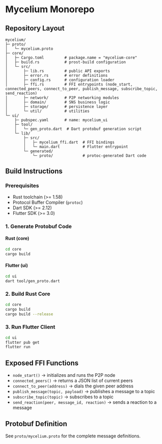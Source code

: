 # Mycelium Monorepo

<!-- This monorepo contains the Mycelium project, a decentralized P2P social network in which every interaction is recorded as a locally replicated, signed acknowledgement. Those pairwise histories weave together into a shared, tamper-resistant record, and users earn tokens by contributing to that record. -->

## Repository Layout

```plain
mycelium/
├─ proto/
│   └─ mycelium.proto
├─ core/
│   ├─ Cargo.toml         # package.name = "mycelium-core"
│   ├─ build.rs           # prost-build configuration
│   └─ src/
│       ├─ lib.rs         # public API exports
│       ├─ error.rs       # error definitions
│       ├─ config.rs      # configuration loader
│       ├─ ffi.rs         # FFI entrypoints (node_start, connected_peers, connect_to_peer, publish_message, subscribe_topic, send_reaction)
│       ├─ network/       # P2P networking modules
│       ├─ domain/        # SNS business logic
│       ├─ storage/       # persistence layer
│       └─ util/          # utilities
└─ ui/
    ├─ pubspec.yaml       # name: mycelium_ui
    ├─ tool/
    │   └─ gen_proto.dart  # Dart protobuf generation script
    └─ lib/
        ├─ src/
        │   ├─ mycelium_ffi.dart  # FFI bindings
        │   └─ main.dart          # Flutter entrypoint
        └─ generated/
            └─ proto/             # protoc-generated Dart code
```

## Build Instructions

### Prerequisites

* Rust toolchain (>= 1.58)
* Protocol Buffer Compiler (`protoc`)
* Dart SDK (>= 2.12)
* Flutter SDK (>= 3.0)

### 1. Generate Protobuf Code

#### Rust (core)

```bash
cd core
cargo build
```

#### Flutter (ui)

```bash
cd ui
dart tool/gen_proto.dart
```

### 2. Build Rust Core

```bash
cd core
cargo build
cargo build --release
```

### 3. Run Flutter Client

```bash
cd ui
flutter pub get
flutter run
```

## Exposed FFI Functions

* `node_start()` → initializes and runs the P2P node
* `connected_peers()` → returns a JSON list of current peers
* `connect_to_peer(address)` → dials the given peer address
* `publish_message(topic, payload)` → publishes a message to a topic
* `subscribe_topic(topic)` → subscribes to a topic
* `send_reaction(peer, message_id, reaction)` → sends a reaction to a message

## Protobuf Definition

See `proto/mycelium.proto` for the complete message definitions.
